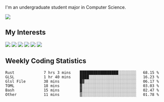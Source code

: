 I'm an undergraduate student major in Computer Science.

![](https://github-readme-stats.vercel.app/api?username=littzhch&theme=radical)

## My Interests

![](https://img.shields.io/badge/Python-3776AB?style=flat&labelColor=FFD43B&logoColor=3776AB&logo=python)
![](https://img.shields.io/badge/C-00599C?style=flat&labelColor=01427d&logoColor=6295cb&logo=c)
![](https://img.shields.io/badge/Rust-ffffff?style=flat&labelColor=ffffff&logoColor=000000&logo=rust)
![](https://img.shields.io/badge/LaTeX-008080?style=flat&labelColor=eeece5&logoColor=008080&logo=latex)
![](https://img.shields.io/badge/OpenGL-5487b2?style=flat&labelColor=ffffff&logoColor=5487b2&logo=opengl)
![](https://img.shields.io/badge/archlinux-1793d1?style=flat&labelColor=333333&logoColor=1793d1&logo=archlinux)

## Weekly Coding Statistics
<!--START_SECTION:waka-->

```text
Rust             7 hrs 3 mins    █████████████████░░░░░░░░   68.15 %
GLSL             1 hr 40 mins    ████░░░░░░░░░░░░░░░░░░░░░   16.23 %
Glsl File        38 mins         █▓░░░░░░░░░░░░░░░░░░░░░░░   06.17 %
TOML             18 mins         ▓░░░░░░░░░░░░░░░░░░░░░░░░   03.03 %
Bash             15 mins         ▓░░░░░░░░░░░░░░░░░░░░░░░░   02.47 %
Other            11 mins         ▒░░░░░░░░░░░░░░░░░░░░░░░░   01.78 %
```

<!--END_SECTION:waka-->
